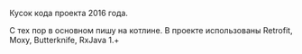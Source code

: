 Кусок кода проекта 2016 года. 

С тех пор в основном пишу на котлине. В проекте использованы Retrofit, Moxy, Butterknife, RxJava 1.+
